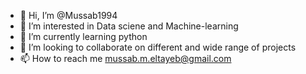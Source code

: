 - 👋 Hi, I’m @Mussab1994
- 👀 I’m interested in Data sciene and Machine-learning
- 🌱 I’m currently learning python
- 💞️ I’m looking to collaborate on different and wide range of projects
- 📫 How to reach me mussab.m.eltayeb@gmail.com

<!---
Mussab1994/Mussab1994 is a ✨ special ✨ repository because its `README.md` (this file) appears on your GitHub profile.
You can click the Preview link to take a look at your changes.
--->

